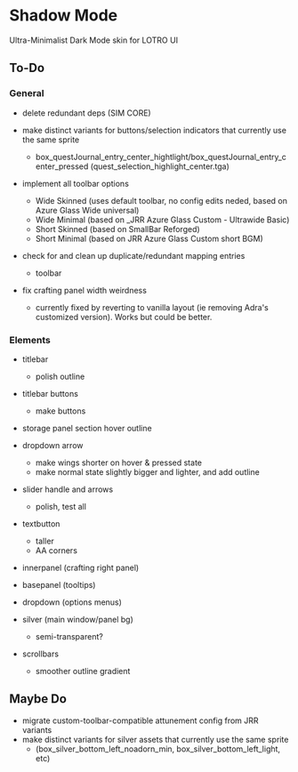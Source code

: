 # Shadow Mode
Ultra-Minimalist Dark Mode skin for LOTRO UI

## To-Do
### General

- delete redundant deps (SIM CORE)

- make distinct variants for buttons/selection indicators that currently use the same sprite
    - box_questJournal_entry_center_hightlight/box_questJournal_entry_center_pressed (quest_selection_highlight_center.tga)

- implement all toolbar options
    - Wide Skinned (uses default toolbar, no config edits neded, based on Azure Glass Wide universal)
    - Wide Minimal (based on _JRR Azure Glass Custom - Ultrawide Basic)
    - Short Skinned (based on SmallBar Reforged)
    - Short Minimal (based on JRR Azure Glass Custom short BGM)

- check for and clean up duplicate/redundant mapping entries
    - toolbar

- fix crafting panel width weirdness
    - currently fixed by reverting to vanilla layout (ie removing Adra's customized version). Works but could be better. 

### Elements

- titlebar
    - polish outline

- titlebar buttons
    - make buttons

- storage panel section hover outline 

- dropdown arrow
    - make wings shorter on hover & pressed state
    - make normal state slightly bigger and lighter, and add outline 

- slider handle and arrows
    - polish, test all

- textbutton
    - taller
    - AA corners

- innerpanel (crafting right panel)

- basepanel (tooltips)

- dropdown (options menus)

- silver (main window/panel bg)
    - semi-transparent?

- scrollbars
    - smoother outline gradient

## Maybe Do

- migrate custom-toolbar-compatible attunement config from JRR variants
- make distinct variants for silver assets that currently use the same sprite
    - (box_silver_bottom_left_noadorn_min, box_silver_bottom_left_light, etc)